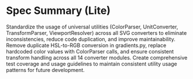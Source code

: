 # Spec Summary (Lite)

Standardize the usage of universal utilities (ColorParser, UnitConverter, TransformParser, ViewportResolver) across all SVG converters to eliminate inconsistencies, reduce code duplication, and improve maintainability. Remove duplicate HSL-to-RGB conversion in gradients.py, replace hardcoded color values with ColorParser calls, and ensure consistent transform handling across all 14 converter modules. Create comprehensive test coverage and usage guidelines to maintain consistent utility usage patterns for future development.